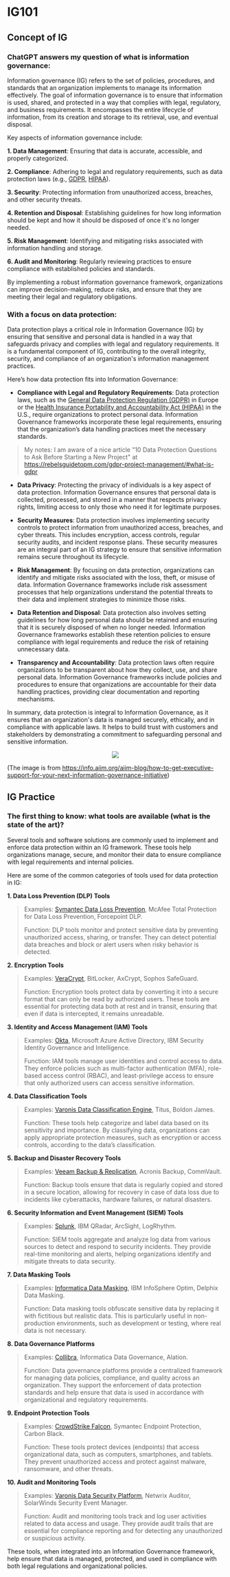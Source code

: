 # IG101

## Concept of IG

### ChatGPT answers my question of what is information governance:
Information governance (IG) refers to the set of policies, procedures, and standards that an organization implements to manage its information effectively. The goal of information governance is to ensure that information is used, shared, and protected in a way that complies with legal, regulatory, and business requirements. It encompasses the entire lifecycle of information, from its creation and storage to its retrieval, use, and eventual disposal.

Key aspects of information governance include:

**1. Data Management**: Ensuring that data is accurate, accessible, and properly categorized.

**2. Compliance**: Adhering to legal and regulatory requirements, such as data protection laws (e.g., [GDPR](https://gdpr-info.eu/), [HIPAA](https://www.hhs.gov/hipaa/for-professionals/index.html)).

**3. Security**: Protecting information from unauthorized access, breaches, and other security threats.

**4. Retention and Disposal**: Establishing guidelines for how long information should be kept and how it should be disposed of once it's no longer needed.

**5. Risk Management**: Identifying and mitigating risks associated with information handling and storage.

**6. Audit and Monitoring**: Regularly reviewing practices to ensure compliance with established policies and standards.

By implementing a robust information governance framework, organizations can improve decision-making, reduce risks, and ensure that they are meeting their legal and regulatory obligations.

### With a focus on data protection:

Data protection plays a critical role in Information Governance (IG) by ensuring that sensitive and personal data is handled in a way that safeguards privacy and complies with legal and regulatory requirements. It is a fundamental component of IG, contributing to the overall integrity, security, and compliance of an organization's information management practices.

Here’s how data protection fits into Information Governance:

* **Compliance with Legal and Regulatory Requirements**: Data protection laws, such as the [General Data Protection Regulation (GDPR)](https://gdpr-info.eu/) in Europe or the [Health Insurance Portability and Accountability Act (HIPAA)](https://www.hhs.gov/hipaa/for-professionals/index.html) in the U.S., require organizations to protect personal data. Information Governance frameworks incorporate these legal requirements, ensuring that the organization’s data handling practices meet the necessary standards.
> My notes: I am aware of a nice article "10 Data Protection Questions to Ask Before Starting a New Project" at https://rebelsguidetopm.com/gdpr-project-management/#what-is-gdpr

* **Data Privacy**: Protecting the privacy of individuals is a key aspect of data protection. Information Governance ensures that personal data is collected, processed, and stored in a manner that respects privacy rights, limiting access to only those who need it for legitimate purposes.

* **Security Measures**: Data protection involves implementing security controls to protect information from unauthorized access, breaches, and cyber threats. This includes encryption, access controls, regular security audits, and incident response plans. These security measures are an integral part of an IG strategy to ensure that sensitive information remains secure throughout its lifecycle.

* **Risk Management**: By focusing on data protection, organizations can identify and mitigate risks associated with the loss, theft, or misuse of data. Information Governance frameworks include risk assessment processes that help organizations understand the potential threats to their data and implement strategies to minimize those risks.

* **Data Retention and Disposal**: Data protection also involves setting guidelines for how long personal data should be retained and ensuring that it is securely disposed of when no longer needed. Information Governance frameworks establish these retention policies to ensure compliance with legal requirements and reduce the risk of retaining unnecessary data.

* **Transparency and Accountability**: Data protection laws often require organizations to be transparent about how they collect, use, and share personal data. Information Governance frameworks include policies and procedures to ensure that organizations are accountable for their data handling practices, providing clear documentation and reporting mechanisms.

In summary, data protection is integral to Information Governance, as it ensures that an organization's data is managed securely, ethically, and in compliance with applicable laws. It helps to build trust with customers and stakeholders by demonstrating a commitment to safeguarding personal and sensitive information.

<div align="center">
  <img src="https://github.com/user-attachments/assets/624399a2-af2b-4189-a3d4-67663f4ae1fb">
</div>

(The image is from https://info.aiim.org/aiim-blog/how-to-get-executive-support-for-your-next-information-governance-initiative)



## IG Practice

### The first thing to know: what tools are available (what is the state of the art)?

Several tools and software solutions are commonly used to implement and enforce data protection within an IG framework. These tools help organizations manage, secure, and monitor their data to ensure compliance with legal requirements and internal policies.

Here are some of the common categories of tools used for data protection in IG:

**1. Data Loss Prevention (DLP) Tools**
> Examples: [Symantec Data Loss Prevention](https://www.broadcom.com/products/cybersecurity/information-protection/data-loss-prevention), McAfee Total Protection for Data Loss Prevention, Forcepoint DLP.
>
> Function: DLP tools monitor and protect sensitive data by preventing unauthorized access, sharing, or transfer. They can detect potential data breaches and block or alert users when risky behavior is detected.

**2. Encryption Tools**
> Examples: [VeraCrypt](https://www.veracrypt.fr/code/VeraCrypt/), BitLocker, AxCrypt, Sophos SafeGuard.
> 
> Function: Encryption tools protect data by converting it into a secure format that can only be read by authorized users. These tools are essential for protecting data both at rest and in transit, ensuring that even if data is intercepted, it remains unreadable.

**3. Identity and Access Management (IAM) Tools**
> Examples: [Okta](https://www.okta.com/), Microsoft Azure Active Directory, IBM Security Identity Governance and Intelligence.
> 
> Function: IAM tools manage user identities and control access to data. They enforce policies such as multi-factor authentication (MFA), role-based access control (RBAC), and least-privilege access to ensure that only authorized users can access sensitive information.

**4. Data Classification Tools**
> Examples: [Varonis Data Classification Engine](https://www.netwrix.com/one-to-one.html), Titus, Boldon James.
> 
> Function: These tools help categorize and label data based on its sensitivity and importance. By classifying data, organizations can apply appropriate protection measures, such as encryption or access controls, according to the data’s classification.

**5. Backup and Disaster Recovery Tools**
>Examples: [Veeam Backup & Replication](https://www.veeam.com/products/veeam-data-platform/backup-recovery.html), Acronis Backup, CommVault.
>
> Function: Backup tools ensure that data is regularly copied and stored in a secure location, allowing for recovery in case of data loss due to incidents like cyberattacks, hardware failures, or natural disasters.

**6. Security Information and Event Management (SIEM) Tools**
> Examples: [Splunk](https://www.splunk.com/), IBM QRadar, ArcSight, LogRhythm.
>
> Function: SIEM tools aggregate and analyze log data from various sources to detect and respond to security incidents. They provide real-time monitoring and alerts, helping organizations identify and mitigate threats to data security.

**7. Data Masking Tools**
> Examples: [Informatica Data Masking](https://www.informatica.com/products/data-security/data-masking.html), IBM InfoSphere Optim, Delphix Data Masking.
>
> Function: Data masking tools obfuscate sensitive data by replacing it with fictitious but realistic data. This is particularly useful in non-production environments, such as development or testing, where real data is not necessary.

**8. Data Governance Platforms**
> Examples: [Collibra](https://www.collibra.com/us/en), Informatica Data Governance, Alation.
>
> Function: Data governance platforms provide a centralized framework for managing data policies, compliance, and quality across an organization. They support the enforcement of data protection standards and help ensure that data is used in accordance with organizational and regulatory requirements.

**9. Endpoint Protection Tools**
> Examples: [CrowdStrike Falcon](https://www.crowdstrike.com/resources/videos/falcon-platform-demo/), Symantec Endpoint Protection, Carbon Black.
>
> Function: These tools protect devices (endpoints) that access organizational data, such as computers, smartphones, and tablets. They prevent unauthorized access and protect against malware, ransomware, and other threats.

**10. Audit and Monitoring Tools**
> Examples: [Varonis Data Security Platform](https://www.varonis.com/products/data-security-platform), Netwrix Auditor, SolarWinds Security Event Manager.
>
> Function: Audit and monitoring tools track and log user activities related to data access and usage. They provide audit trails that are essential for compliance reporting and for detecting any unauthorized or suspicious activity.

These tools, when integrated into an Information Governance framework, help ensure that data is managed, protected, and used in compliance with both legal regulations and organizational policies.



